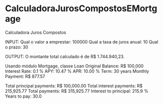 # CalculadoraJurosCompostosEMortgage
Calculadora Juros Compostos

INPUT:
Qual o valor a emprestar: 100000
Qual a taxa de juros anual: 10
Qual o prazo: 30

OUTPUT:
O montante total calculado é de R$ 1.744.940,23.

Usando módulo Mortgage, classe Loan
Original Balance:         R$    100,000
Interest Rate:                     0.1 %
APY:                             10.47 %
APR:                             10.00 %
Term:                               30 years
Monthly Payment:          R$     877.57

Total principal payments: R$ 100,000.00
Total interest payments:  R$ 215,925.77
Total payments:           R$ 315,925.77
Interest to principal:           215.9 %
Years to pay:                     30.0
